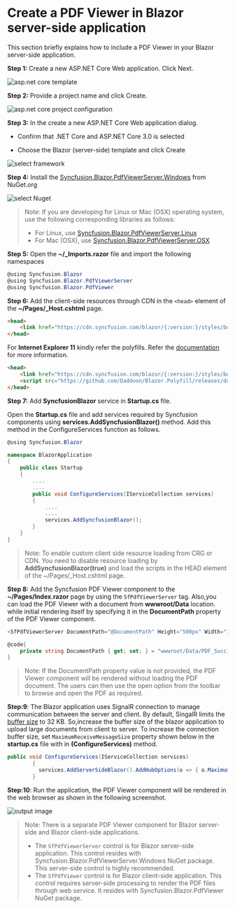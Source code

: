 # Create a PDF Viewer in Blazor server-side application

This section briefly explains how to include a PDF Viewer in your  Blazor server-side application.

**Step 1:** Create a new ASP.NET Core Web application. Click Next.

![asp.net core template](../images/aspnet-core-template.png)

**Step 2:** Provide a project name and click Create.

![asp.net core project configuration](../images/project-configuration.png)

**Step 3:** In the create a new ASP.NET Core Web application dialog.

* Confirm that .NET Core and ASP.NET Core 3.0 is selected

* Choose the Blazor (server-side) template and click Create

 ![select framework](../images/blazor-server-template.png)

 **Step 4:** Install the [Syncfusion.Blazor.PdfViewerServer.Windows](https://www.nuget.org/packages/Syncfusion.Blazor.PdfViewerServer.Windows) from NuGet.org

  ![select Nuget](../images/select-nuget.png)

  > Note: If you are developing for Linux or Mac (OSX) operating system, use the following corresponding libraries as follows:
>* For Linux, use [Syncfusion.Blazor.PdfViewerServer.Linux](https://www.nuget.org/packages/Syncfusion.Blazor.PdfViewerServer.Linux)
>* For Mac (OSX), use [Syncfusion.Blazor.PdfViewerServer.OSX](https://www.nuget.org/packages/Syncfusion.Blazor.PdfViewerServer.OSX)

**Step 5:** Open the **~/_Imports.razor** file and import the following namespaces

```csharp
@using Syncfusion.Blazor
@using Syncfusion.Blazor.PdfViewerServer
@using Syncfusion.Blazor.PdfViewer
```

**Step 6:** Add the client-side resources through CDN in the `<head>` element of the **~/Pages/_Host.cshtml** page.

```html
<head>
    <link href="https://cdn.syncfusion.com/blazor/{:version:}/styles/bootstrap4.css" rel="stylesheet" />
</head>
```

For **Internet Explorer 11** kindly refer the polyfills. Refer the [documentation](https://ej2.syncfusion.com/blazor/documentation/common/how-to/render-blazor-server-app-in-ie/) for more information.

```html
<head>
    <link href="https://cdn.syncfusion.com/blazor/{:version:}/styles/bootstrap4.css" rel="stylesheet" />
    <script src="https://github.com/Daddoon/Blazor.Polyfill/releases/download/3.0.1/blazor.polyfill.min.js"></script>
</head>
```

**Step 7:** Add **SyncfusionBlazor** service in **Startup.cs** file.

Open the **Startup.cs** file and add services required by Syncfusion components using **services.AddSyncfusionBlazor()** method. Add this method in the ConfigureServices function as follows.

```csharp
@using Syncfusion.Blazor

namespace BlazorApplication
{
    public class Startup
    {
        ....
        ....
        public void ConfigureServices(IServiceCollection services)
        {
            ....
            ....
            services.AddSyncfusionBlazor();
        }
    }
}

```

>Note: To enable custom client side resource loading from CRG or CDN. You need to disable resource loading by **AddSyncfusionBlazor(true)** and load the scripts in the HEAD element of the ~/Pages/_Host.cshtml page.

**Step 8:** Add the Syncfusion PDF Viewer component to the **~/Pages/Index.razor** page by using the `SfPdfViewerServer` tag. Also,you can load the PDF Viewer with a document from **wwwroot/Data** location. while initial rendering itself by specifying it in the  **DocumentPath** property of the PDF Viewer component.

```csharp
<SfPdfViewerServer DocumentPath="@DocumentPath" Height="500px" Width="1060px" ></SfPdfViewerServer>

@code{
    private string DocumentPath { get; set; } = "wwwroot/Data/PDF_Succinctly.pdf";
}
```

>Note: If the DocumentPath property value is not provided, the PDF Viewer component will be rendered without loading the PDF document. The users can then use the open option from the toolbar to browse and open the PDF as required.

**Step:9**: The Blazor application uses SignalR connection to manage communication between the server and client. By default, SingalR limits the [buffer size](https://docs.microsoft.com/en-us/aspnet/core/signalr/security?view=aspnetcore-2.1#buffer-management) to 32 KB. So,increase the buffer size of the blazor application to upload large documents from client to server.  To increase the connection buffer size, set  `MaximumReceiveMessageSize` property shown below in the **startup.cs**  file with in  **(ConfigureServices)** method.

```csharp
public void ConfigureServices(IServiceCollection services)
        {
          services.AddServerSideBlazor().AddHubOptions(o => { o.MaximumReceiveMessageSize = 102400000;  });
        }
```

**Step:10**: Run the application, the PDF Viewer component will be rendered in the web browser as shown in the following screenshot.

![output image](../images/browser-output.png)

>Note: There is a separate PDF Viewer component for Blazor server-side and Blazor client-side applications.
>* The `SfPdfViewerServer` control is for Blazor server-side application. This control resides with Syncfusion.Blazor.PdfViewerServer.Windows NuGet package. This server-side control is highly recommended.
>* The `SfPdfViewer` control is for Blazor client-side application. This control requires server-side processing to render the PDF files through web service. It resides with Syncfusion.Blazor.PdfViewer NuGet package.